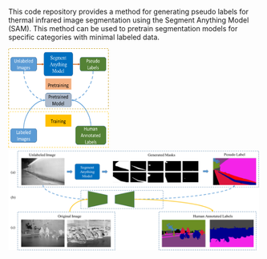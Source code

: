 This code repository provides a method for generating pseudo labels for thermal infrared image segmentation using the Segment Anything Model (SAM). 
This method can be used to pretrain segmentation models for specific categories with minimal labeled data.

<img src="images/index.png" width="200" height="200" alt="overview"/><br/>
<img src="images/framework.png" width="500" height="200" alt="framework"/><br/>

